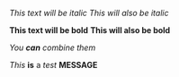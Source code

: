 *This text will be italic*
_This will also be italic_

**This text will be bold**
__This will also be bold__

_You **can** combine them_

_This_ __is__ a *test* **MESSAGE**
